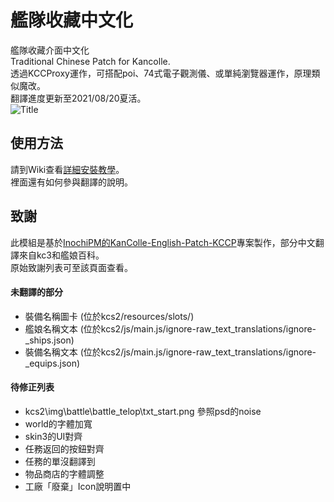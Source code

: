 # 艦隊收藏中文化
艦隊收藏介面中文化\
Traditional Chinese Patch for Kancolle.\
透過KCCProxy運作，可搭配poi、74式電子觀測儀、或單純瀏覽器運作，原理類似魔改。\
翻譯進度更新至2021/08/20夏活。\
![Title](https://raw.githubusercontent.com/ivon852/KanColle-Traditional-Chinese-Patch/main/ZHTW-patch/kcs2/img/title/title2.png/patched.png)

## 使用方法
請到Wiki查看[詳細安裝教學](https://github.com/ivon852/KanColle-Traditional-Chinese-Patch/wiki)。\
裡面還有如何參與翻譯的說明。

## 致謝
此模組是基於[InochiPM的KanColle-English-Patch-KCCP](https://github.com/InochiPM/KanColle-English-Patch-KCCP)專案製作，部分中文翻譯來自kc3和艦娘百科。\
原始致謝列表可至該頁面查看。

#### 未翻譯的部分
- 裝備名稱圖卡 (位於kcs2/resources/slots/)
- 艦娘名稱文本 (位於kcs2/js/main.js/ignore-raw_text_translations/ignore-_ships.json)
- 裝備名稱文本 (位於kcs2/js/main.js/ignore-raw_text_translations/ignore-_equips.json)

#### 待修正列表
- kcs2\img\battle\battle_telop\txt_start.png 參照psd的noise
- world的字體加寬
- skin3的UI對齊
- 任務返回的按鈕對齊
- 任務的單沒翻譯到
- 物品商店的字體調整
- 工廠「廢棄」Icon說明置中